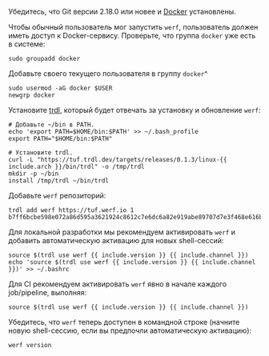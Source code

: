 Убедитесь, что Git версии 2.18.0 или новее и [Docker](https://docs.docker.com/get-docker) установлены.

Чтобы обычный пользователь мог запустить `werf`, пользователь должен иметь доступ к Docker-сервису. Проверьте, что группа `docker` уже есть в системе:

```shell
sudo groupadd docker
```

Добавьте своего текущего пользователя в группу `docker`^

```shell
sudo usermod -aG docker $USER
newgrp docker
```

Установите [trdl](https://github.com/werf/trdl), который будет отвечать за установку и обновление `werf`:

```shell
# Добавьте ~/bin в PATH.
echo 'export PATH=$HOME/bin:$PATH' >> ~/.bash_profile
export PATH="$HOME/bin:$PATH"

# Установите trdl.
curl -L "https://tuf.trdl.dev/targets/releases/0.1.3/linux-{{ include.arch }}/bin/trdl" -o /tmp/trdl
mkdir -p ~/bin
install /tmp/trdl ~/bin/trdl
```

Добавьте `werf` репозиторий:
```shell
trdl add werf https://tuf.werf.io 1 b7ff6bcbe598e072a86d595a3621924c8612c7e6dc6a82e919abe89707d7e3f468e616b5635630680dd1e98fc362ae5051728406700e6274c5ed1ad92bea52a2
```

Для локальной разработки мы рекомендуем активировать `werf` и добавить автоматическую активацию для новых shell-сессий:

```shell
source $(trdl use werf {{ include.version }} {{ include.channel }})
echo 'source $(trdl use werf {{ include.version }} {{ include.channel }})' >> ~/.bashrc
```

Для CI рекомендуем активировать `werf` явно в начале каждого job/pipeline, выполняя:

```shell
source $(trdl use werf {{ include.version }} {{ include.channel }})
```

Убедитесь, что `werf` теперь доступен в командной строке (начните новую shell-сессию, если вы предпочли автоматическую активацию):
```shell
werf version
```
